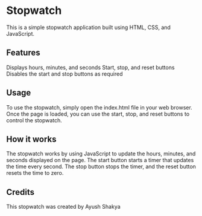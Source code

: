 <h1>Stopwatch</h1>
This is a simple stopwatch application built using HTML, CSS, and JavaScript.

<h2>Features</h2>
Displays hours, minutes, and seconds
Start, stop, and reset buttons
Disables the start and stop buttons as required

<h2>Usage</h2>
To use the stopwatch, simply open the index.html file in your web browser. Once the page is loaded, you can use the start, stop, and reset buttons to control the stopwatch.

<h2>How it works</h2>
The stopwatch works by using JavaScript to update the hours, minutes, and seconds displayed on the page. The start button starts a timer that updates the time every second. The stop button stops the timer, and the reset button resets the time to zero.

<h2>Credits</h2>
This stopwatch was created by Ayush Shakya